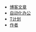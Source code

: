 
* [博客文章](https://blog.tplan.cc)
* [自动化办公](https://python-automation.docs.tplan.cc)
* [T计划](http://demo.tplan.cc)
* [作者](https://resume.tplan.cc)